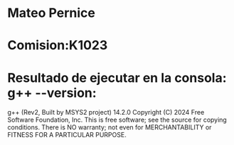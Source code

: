 # Mateo Pernice
# Comision:K1023
# Resultado de ejecutar en la consola: g++ --version:
g++ (Rev2, Built by MSYS2 project) 14.2.0
Copyright (C) 2024 Free Software Foundation, Inc.
This is free software; see the source for copying conditions.  There is NO
warranty; not even for MERCHANTABILITY or FITNESS FOR A PARTICULAR PURPOSE.
